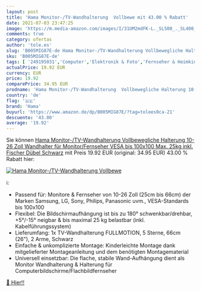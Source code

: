 ```yaml
---
layout: post
title: 'Hama Monitor-/TV-Wandhalterung  Vollbewe mit 43.00 % Rabatt'
date: 2021-07-03 23:47:25
image: 'https://m.media-amazon.com/images/I/31UM2mdFK-L._SL500_._SL400_.jpg'
comments: true
category: ofertas
author: 'tole.es'
slug: 'B005MIG87E-de Hama Monitor-/TV-Wandhalterung Vollbewegliche Halterung...'
sku: 'B005MIG87E-de'
tags: [ '249195031','Computer','Elektronik & Foto','Fernseher & Heimkino','Heimkino, TV & Video Zubehör','Monitore','Produkte','TV-Halterungen & Ständer','TV-Wand- & Deckenhalterungen','hama', ]
actualPrice: 19.92 EUR
currency: EUR
price: 19.92
comparePrice: 34.95 EUR
prodname: 'Hama Monitor-/TV-Wandhalterung  Vollbewegliche Halterung 10-26 Zoll  Wandhalter für Monitor/Fernseher  VESA bis 100x100  Max. 25kg  inkl. Fischer Dübel  Schwarz'
country: 'de'
flag: '🇩🇪'
brand: 'Hama'
buyurl: 'https://www.amazon.de/dp/B005MIG87E/?tag=tolees0ca-21'
descuento: '43.00'
average: '19.92'
---
```


Sie können [Hama Monitor-/TV-Wandhalterung  Vollbewegliche Halterung 10-26 Zoll  Wandhalter für Monitor/Fernseher  VESA bis 100x100  Max. 25kg  inkl. Fischer Dübel  Schwarz](https://www.amazon.de/dp/B005MIG87E/?tag=tolees0ca-21) mit Preis 19.92 EUR (original: 34.95 EUR) 43.00 % Rabatt hier:

[![Hama Monitor-/TV-Wandhalterung  Vollbewe](https://m.media-amazon.com/images/I/31UM2mdFK-L._SL500_._SL400_.jpg)](https://www.amazon.de/dp/B005MIG87E/?tag=tolees0ca-21)

ℹ️:

- Passend für: Monitore & Fernseher von 10-26 Zoll (25cm bis 66cm) der Marken Samsung, LG, Sony, Philips, Panasonic uvm., VESA-Standards bis 100x100
- Flexibel: Die Bildschirmaufhängung ist bis zu 180° schwenkbar/drehbar, +5°/-15° neigbar & bis maximal 25 kg belastbar (inkl. Kabelführungssystem)
- Lieferumfang: 1x TV-Wandhalterung FULLMOTION, 5 Sterne, 66cm (26"), 2 Arme, Schwarz
- Einfache & unkomplizierte Montage: Kinderleichte Montage dank mitgelieferter Montageanleitung und dem benötigten Montagematerial
- Universell einsetzbar: Die flache, stabile Wand-Aufhängung dient als Monitor Wandhalterung & Halterung für Computerbildschirme/Flachbildfernseher

[🛒 Hier!!](https://www.amazon.de/dp/B005MIG87E/?tag=tolees0ca-21)

